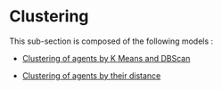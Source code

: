 # Clustering

This sub-section is composed of the following models :

* [ Clustering of agents by K Means and DBScan](references#ClusteringClustering)

* [ Clustering of agents by their distance ](references#ClusteringSpatialClustering)

